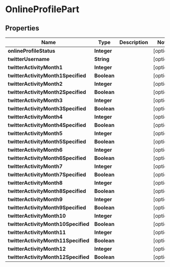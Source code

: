
# OnlineProfilePart

## Properties
Name | Type | Description | Notes
------------ | ------------- | ------------- | -------------
**onlineProfileStatus** | **Integer** |  |  [optional]
**twitterUsername** | **String** |  |  [optional]
**twitterActivityMonth1** | **Integer** |  |  [optional]
**twitterActivityMonth1Specified** | **Boolean** |  |  [optional]
**twitterActivityMonth2** | **Integer** |  |  [optional]
**twitterActivityMonth2Specified** | **Boolean** |  |  [optional]
**twitterActivityMonth3** | **Integer** |  |  [optional]
**twitterActivityMonth3Specified** | **Boolean** |  |  [optional]
**twitterActivityMonth4** | **Integer** |  |  [optional]
**twitterActivityMonth4Specified** | **Boolean** |  |  [optional]
**twitterActivityMonth5** | **Integer** |  |  [optional]
**twitterActivityMonth5Specified** | **Boolean** |  |  [optional]
**twitterActivityMonth6** | **Integer** |  |  [optional]
**twitterActivityMonth6Specified** | **Boolean** |  |  [optional]
**twitterActivityMonth7** | **Integer** |  |  [optional]
**twitterActivityMonth7Specified** | **Boolean** |  |  [optional]
**twitterActivityMonth8** | **Integer** |  |  [optional]
**twitterActivityMonth8Specified** | **Boolean** |  |  [optional]
**twitterActivityMonth9** | **Integer** |  |  [optional]
**twitterActivityMonth9Specified** | **Boolean** |  |  [optional]
**twitterActivityMonth10** | **Integer** |  |  [optional]
**twitterActivityMonth10Specified** | **Boolean** |  |  [optional]
**twitterActivityMonth11** | **Integer** |  |  [optional]
**twitterActivityMonth11Specified** | **Boolean** |  |  [optional]
**twitterActivityMonth12** | **Integer** |  |  [optional]
**twitterActivityMonth12Specified** | **Boolean** |  |  [optional]



